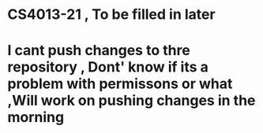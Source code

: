 # CS4013-21 , To be filled in later 
# I cant push changes to thre repository , Dont' know if its a problem with permissons or what ,Will work on pushing changes in the morning 
